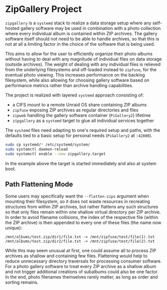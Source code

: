 # ZipGallery Project

`zipgallery` is a `systemd` stack to realize a data storage setup where any
self-hosted gallery software may be used in combination with a photo collection
where every individual album is contained within ZIP archives. The gallery
software itself should not need to be able to handle archives, so that this is
not at all a limiting factor in the choice of the software that is being used.

This aims to allow for the user to efficiently organize their photo albums
without having to deal with any magnitude of individual files on data storage
(outside archives). The weight of dealing with any individual files is relieved
from the underlying filesystems and off-loaded instead to `zipfuse`, for the
eventual photo viewing. This increases performance on the backing filesystem,
while also allowing for choosing gallery software based on performance metrics
rather than archive handling capabilities.

The project is realized with layered `systemd` approach consisting of:
- a CIFS mount to a remote Unraid OS share containing ZIP albums
- `zipfuse` exposing ZIP archives as regular directories and files
- `zipweb` handling the gallery software container (`PiGallery2`) lifetime 
- `zipgallery` as a `systemd` target to glue all individual services together

The `systemd` files need adapting to one's required setup and paths, with the
defaults tied to a basic setup for personal needs (`PiGallery2` at `:42800`).

```bash
sudo cp systemd/* /etc/systemd/system/
sudo systemctl daemon-reload
sudo systemctl enable --now zipgallery.target
```

In the example above the target is started immediately and also at system boot.

## Path Flattening Mode

Some users may specifically want the `--flatten-zips` argument when mounting
their filesystem, so it does not waste resources in recreating structures from
within ZIP archives, but rather flattens any such structures so that only files
remain within one shallow virtual directory per ZIP archive. In order to avoid
filename collisions, the index of the respective file (within the ZIP archive)
is then appended to every one of these files (the name now unique):

```
/mnt/albums/test.zip/dir1/file.txt -> /mnt/zipfuse/test/file(1).txt
/mnt/albums/test.zip/dir2/file.txt -> /mnt/zipfuse/test/file(2).txt
```

While this may seem unusual at first, one could assume all to process ZIP
archives as shallow and containing few files. Flattening would help to reduce
unnecessary directory traversals for processing consumer software. For a photo
gallery software to treat every ZIP archive as a shallow album and not trigger
additional creations of subalbums could also be one factor. In the end, photo
filenames themselves rarely matter, as long as order and sorting remains.

